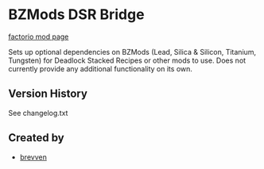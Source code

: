 # BZMods DSR Bridge

[factorio mod page](https://mods.factorio.com/mod/bz-dsr-bridge)

Sets up optional dependencies on BZMods (Lead, Silica & Silicon, Titanium, Tungsten) for Deadlock Stacked Recipes or other mods to use. Does not currently provide any additional functionality on its own.

## Version History
See changelog.txt

## Created by

- [brevven](https://mods.factorio.com/user/brevven)

